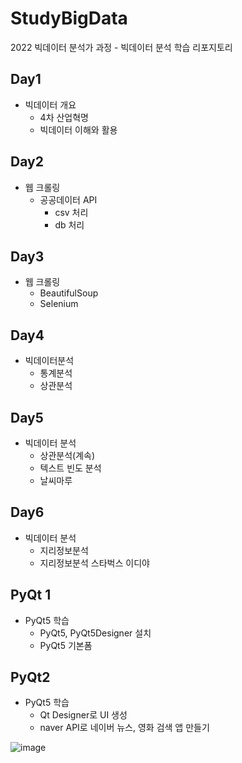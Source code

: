 # StudyBigData
2022 빅데이터 분석가 과정 - 빅데이터 분석 학습 리포지토리

## Day1
- 빅데이터 개요
  - 4차 산업혁명
  - 빅데이터 이해와 활용

## Day2
- 웹 크롤링
  - 공공데이터 API
    - csv 처리
    - db 처리
  
## Day3
- 웹 크롤링
  - BeautifulSoup
  - Selenium

## Day4
- 빅데이터분석
  - 통계분석
  - 상관분석

## Day5
  - 빅데이터 분석
    - 상관분석(계속)
    - 텍스트 빈도 분석
    - 날씨마루

## Day6
  - 빅데이터 분석
    - 지리정보분석
    - 지리정보분석 스타벅스 이디야 

## PyQt 1
  - PyQt5 학습
    - PyQt5, PyQt5Designer 설치
    - PyQt5 기본폼
  
## PyQt2
  - PyQt5 학습
    - Qt Designer로 UI 생성
    - naver API로 네이버 뉴스, 영화 검색 앱 만들기
    
![image](https://user-images.githubusercontent.com/108312143/185274000-bdc05f2d-79d5-4ab9-a812-0132f7f8c1a9.png)


